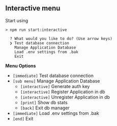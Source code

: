 ## Interactive menu

Start using 
```
> npm run start:interactive

  ? What would you like to do? (Use arrow keys)
  ❯ Test database connection 
    Manage Application Database 
    Load .env settings from .bak 
    Exit 
```

**Menu Options**

- `[immediate]` Test database connection
- `[sub menu]` Manage Application Database
  - `[interactive]` Generate auth key
  - `[interactive]` Register Application in db
  - `[interactive]` Unregister Application in db
  - `[print]` Show db stats
  - `[back]` Exit db manager
- `[immediate]` Load .env settings from .bak
- `[end]` Exit
